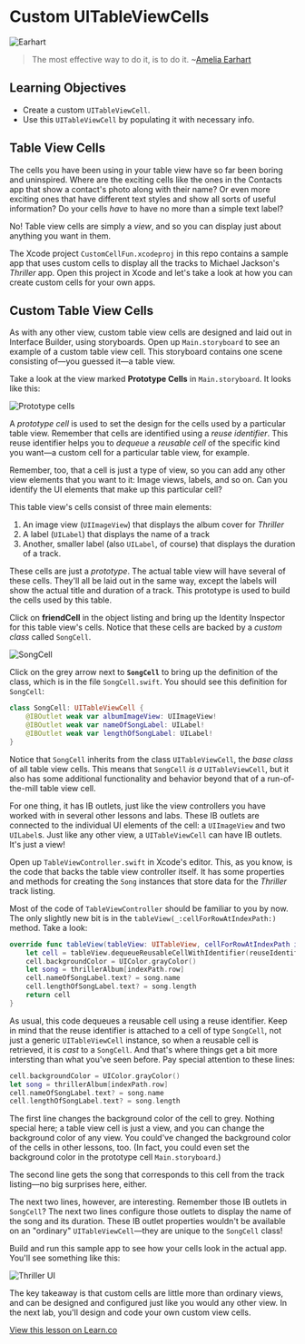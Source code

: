 # Custom UITableViewCells

![Earhart](http://i.imgur.com/YR989I2.jpg?1)

> The most effective way to do it, is to do it. ~[Amelia Earhart](https://en.wikipedia.org/wiki/Amelia_Earhart)
 
## Learning Objectives

* Create a custom `UITableViewCell`.
* Use this `UITableViewCell` by populating it with necessary info.

## Table View Cells

The cells you have been using in your table view have so far been boring and uninspired. Where are the exciting cells like the ones in the Contacts app that show a contact's photo along with their name? Or even more exciting ones that have different text styles and show all sorts of useful information? Do your cells _have_ to have no more than a simple text label?

No! Table view cells are simply a _view_, and so you can display just about anything you want in them.

The Xcode project `CustomCellFun.xcodeproj` in this repo contains a sample app that uses custom cells to display all the tracks to Michael Jackson's _Thriller_ app. Open this project in Xcode and let's take a look at how you can create custom cells for your own apps.

## Custom Table View Cells

As with any other view, custom table view cells are designed and laid out in Interface Builder, using storyboards. Open up `Main.storyboard` to see an example of a custom table view cell. This storyboard contains one scene consisting of—you guessed it—a table view.

Take a look at the view marked **Prototype Cells** in `Main.storyboard`. It looks like this:

![Prototype cells](https://s3.amazonaws.com/learn-verified/prototype-custom-cell.png)

A _prototype cell_ is used to set the design for the cells used by a particular table view. Remember that cells are identified using a _reuse identifier_. This reuse identifier helps you to _dequeue_ a _reusable cell_ of the specific kind you want—a custom cell for a particular table view, for example.

Remember, too, that a cell is just a type of view, so you can add any other view elements that you want to it: Image views, labels, and so on. Can you identify the UI elements that make up this particular cell?

This table view's cells consist of three main elements:

1. An image view (`UIImageView`) that displays the album cover for _Thriller_
2. A label (`UILabel`) that displays the name of a track
3. Another, smaller label (also `UILabel`, of course) that displays the duration of a track.

These cells are just a _prototype_. The actual table view will have several of these cells. They'll all be laid out in the same way, except the labels will show the actual title and duration of a track. This prototype is used to build the cells used by this table.

Click on **friendCell** in the object listing and bring up the Identity Inspector for this table view's cells. Notice that these cells are backed by a _custom class_ called `SongCell`.

![`SongCell`](https://s3.amazonaws.com/learn-verified/song-cell.png)

Click on the grey arrow next to **`SongCell`** to bring up the definition of the class, which is in the file `SongCell.swift`. You should see this definition for `SongCell`:

```swift
class SongCell: UITableViewCell {
    @IBOutlet weak var albumImageView: UIImageView!
    @IBOutlet weak var nameOfSongLabel: UILabel!
    @IBOutlet weak var lengthOfSongLabel: UILabel!
}
```

Notice that `SongCell` inherits from the class `UITableViewCell`, the _base class_ of all table view cells. This means that `SongCell` _is a_ `UITableViewCell`, but it also has some additional functionality and behavior beyond that of a run-of-the-mill table view cell.

For one thing, it has IB outlets, just like the view controllers you have worked with in several other lessons and labs. These IB outlets are connected to the individual UI elements of the cell: a `UIImageView` and two `UILabel`s. Just like any other view, a `UITableViewCell` can have IB outlets. It's just a view!

Open up `TableViewController.swift` in Xcode's editor. This, as you know, is the code that backs the table view controller itself. It has some properties and methods for creating the `Song` instances that store data for the _Thriller_ track listing.

Most of the code of `TableViewController` should be familiar to you by now. The only slightly new bit is in the `tableView(_:cellForRowAtIndexPath:)` method. Take a look:

```swift
override func tableView(tableView: UITableView, cellForRowAtIndexPath indexPath: NSIndexPath) -> UITableViewCell {
    let cell = tableView.dequeueReusableCellWithIdentifier(reuseIdentifier, forIndexPath: indexPath) as! SongCell
    cell.backgroundColor = UIColor.grayColor()
    let song = thrillerAlbum[indexPath.row]
    cell.nameOfSongLabel.text? = song.name
    cell.lengthOfSongLabel.text? = song.length
    return cell
}
```

As usual, this code dequeues a reusable cell using a reuse identifier. Keep in mind that the reuse identifier is attached to a cell of type `SongCell`, not just a generic `UITableViewCell` instance, so when a reusable cell is retrieved, it is _cast_ to a `SongCell`. And that's where things get a bit more intersting than what you've seen before. Pay special attention to these lines:

```swift
cell.backgroundColor = UIColor.grayColor()
let song = thrillerAlbum[indexPath.row]
cell.nameOfSongLabel.text? = song.name
cell.lengthOfSongLabel.text? = song.length
```

The first line changes the background color of the cell to grey. Nothing special here; a table view cell is just a view, and you can change the background color of any view. You could've changed the background color of the cells in other lessons, too. (In fact, you could even set the background color in the prototype cell `Main.storyboard`.)

The second line gets the song that corresponds to this cell from the track listing—no big surprises here, either.

The next two lines, however, are interesting. Remember those IB outlets in `SongCell`? The next two lines configure those outlets to display the name of the song and its duration. These IB outlet properties wouldn't be available on an "ordinary" `UITableViewCell`—they are unique to the `SongCell` class!

Build and run this sample app to see how your cells look in the actual app. You'll see something like this:

![_Thriller_ UI](https://s3.amazonaws.com/learn-verified/thriller-ui.png)

The key takeaway is that custom cells are little more than ordinary views, and can be designed and configured just like you would any other view. In the next lab, you'll design and code your own custom view cells.

<a href='https://learn.co/lessons/customcells' data-visibility='hidden'>View this lesson on Learn.co</a>
